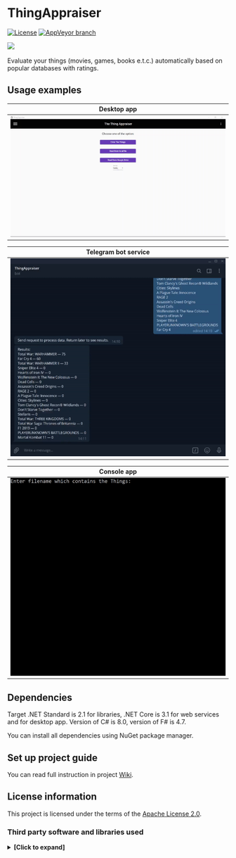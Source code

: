 # ThingAppraiser

[![License](https://img.shields.io/hexpm/l/plug.svg)](https://github.com/Vasar007/ThingAppraiser/blob/master/LICENSE)
[![AppVeyor branch](https://img.shields.io/appveyor/ci/Vasar007/ThingAppraiser/master.svg)](https://ci.appveyor.com/project/Vasar007/thingappraiser)

[![](https://img.shields.io/badge/Docs-GitHub%20wiki-brightgreen)](https://github.com/Vasar007/ThingAppraiser/wiki)

Evaluate your things (movies, games, books e.t.c.) automatically based on popular databases with ratings.

## Usage examples

| Desktop app                                                                                      |
|--------------------------------------------------------------------------------------------------|
| ![Example of usage desktop app](Media/desktop_example.gif "Usage desktop app")                   |

| Telegram bot service                                                                             |
|--------------------------------------------------------------------------------------------------|
| ![Example of usage telegram bot service](Media/telegram_example.gif "Usage telegram bot service")|

| Console app                                                                                      |
|--------------------------------------------------------------------------------------------------|
| ![Example of usage console app](Media/console_example.gif "Usage console app")                   |

## Dependencies

Target .NET Standard is 2.1 for libraries, .NET Core is 3.1 for web services and for desktop app. Version of C# is 8.0, version of F# is 4.7.

You can install all dependencies using NuGet package manager.

## Set up project guide

You can read full instruction in project [Wiki](https://github.com/Vasar007/ThingAppraiser/wiki/Set-up-project).

## License information

This project is licensed under the terms of the [Apache License 2.0](LICENSE).

### Third party software and libraries used

<details>
<summary><strong>[Click to expand]</strong></summary>
<p>

#### [Newtonsoft.Json](https://github.com/JamesNK/Newtonsoft.Json)

Copyright © 2007 James Newton-King

License: [MIT](https://github.com/JamesNK/Newtonsoft.Json/blob/master/LICENSE.md)

#### [Acolyte.NET](https://github.com/Vasar007/Acolyte.NET)

Copyright © 2020 Vasily Vasilyev (vasar007@yandex.ru)

License: [Apache License 2.0](https://github.com/Vasar007/Acolyte.NET/blob/master/LICENSE)

#### [NLog](https://github.com/NLog/NLog)

Copyright © 2004-2020 Jaroslaw Kowalski (jaak@jkowalski.net), Kim Christensen, Julian Verdurmen

License: [BSD 3-Clause](https://github.com/NLog/NLog/blob/dev/LICENSE.txt)

#### [Telegram.Bot](https://github.com/TelegramBots/Telegram.Bot)

Copyright © 2016 Robin Müller

License: [MIT](https://github.com/TelegramBots/Telegram.Bot/blob/master/LICENSE)

#### [OmdbApiNet](https://github.com/torben-w/OMDb-API.NET)

Copyright © 2018-2019 Torben Wagner

License: [MIT](https://github.com/torben-w/OMDb-API.NET/blob/master/LICENSE)

#### [SteamWebApiLib](https://github.com/Vasar007/SteamWebApiLib)

Copyright © 2019 Vasily Vasilyev (vasar007@yandex.ru)

License: [Apache 2.0](https://github.com/Vasar007/SteamWebApiLib/blob/master/LICENSE)

</p>
</details>

